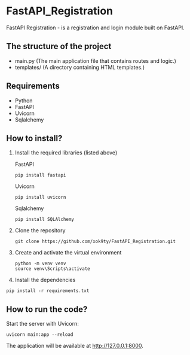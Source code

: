 # FastAPI_Registration
FastAPI Registration - is a registration and login module built on FastAPI.

## The structure of the project
* main.py (The main application file that contains routes and logic.)
* templates/ (A directory containing HTML templates.)


## Requirements
* Python
* FastAPI
* Uvicorn
* Sqlalchemy

## How to install?
1. Install the required libraries (listed above)
   
   FastAPI
   ```
   pip install fastapi
   ```
   Uvicorn
   ```
   pip install uvicorn
   ```
   Sqlalchemy
   ```
   pip install SQLAlchemy
   ```
2. Clone the repository

   ```
   git clone https://github.com/xok9ty/FastAPI_Registration.git
   ```
3. Create and activate the virtual environment

   ```
   python -m venv venv
   source venv\Scripts\activate
   ```
4. Install the dependencies

  ```
  pip install -r requirements.txt
  ```

## How to run the code?
Start the server with Uvicorn:

```
uvicorn main:app --reload
```
The application will be available at http://127.0.0.1:8000.
